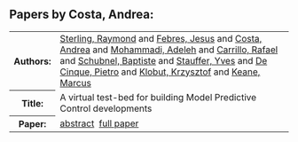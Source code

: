 <h2>Papers by Costa, Andrea:</h2>
<!-- Begin papers -->
<table>
<tr><th>Authors:</th><td>
<a href="../authors/author_231.html">Sterling, Raymond</a> and 
<a href="../authors/author_065.html">Febres, Jesus</a> and 
<a href="../authors/author_044.html">Costa, Andrea</a> and 
<a href="../authors/author_168.html">Mohammadi, Adeleh</a> and 
<a href="../authors/author_037.html">Carrillo, Rafael</a> and 
<a href="../authors/author_214.html">Schubnel, Baptiste</a> and 
<a href="../authors/author_229.html">Stauffer, Yves</a> and 
<a href="../authors/author_047.html">De Cinque, Pietro</a> and 
<a href="../authors/author_127.html">Klobut, Krzysztof</a> and 
<a href="../authors/author_124.html">Keane, Marcus</a>
</td></tr>
<tr><th>Title:  </th><td>A virtual test-bed for building Model Predictive Control developments</td></tr>
<tr><th>Paper:  </th><td><a href="../abstracts/Modelica2019abstract1A1.pdf">abstract</a>&nbsp;&nbsp;<a href="../papers/Modelica2019paper1A1.pdf">full paper</a></td></tr>
</table>
<br>
<!-- End papers -->